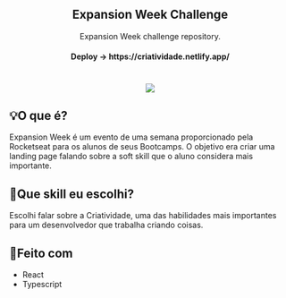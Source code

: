 <h2 align="center">Expansion Week Challenge</h2>
<p align="center">Expansion Week challenge repository.</p>
<h4 align="center">Deploy -> https://criatividade.netlify.app/</h4>

<h1 align="center">
    <img src="./challenge-preview.gif" />
</h1>

## 💡O que é?
Expansion Week é um evento de uma semana proporcionado pela Rocketseat para os alunos de seus Bootcamps. O objetivo era criar uma landing page falando sobre a soft skill que o aluno considera mais importante.

## 🚀Que skill eu escolhi?
Escolhi falar sobre a Criatividade, uma das habilidades mais importantes para um desenvolvedor que trabalha criando coisas.

## 🚧Feito com
- React
- Typescript
